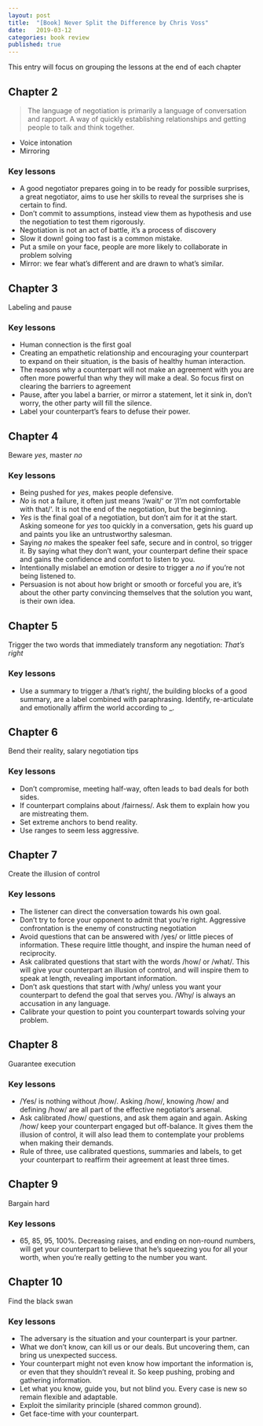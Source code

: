 ```yaml
---
layout: post
title:  "[Book] Never Split the Difference by Chris Voss"
date:   2019-03-12
categories: book review
published: true
---
```


This entry will focus on grouping the lessons at the end of each chapter

## Chapter 2
> The language of negotiation is primarily a language of conversation and rapport. A way of quickly establishing relationships and getting people to talk and think together.

* Voice intonation
* Mirroring

### Key lessons
* A good negotiator prepares going in to be ready for possible surprises, a great negotiator, aims to use her skills to reveal the surprises she is certain to find.
* Don’t commit to assumptions, instead view them as hypothesis and use the negotiation to test them rigorously.
* Negotiation is not an act of battle, it’s a process of discovery
* Slow it down! going too fast is a common mistake.
* Put a smile on your face, people are more likely to collaborate in problem solving
* Mirror: we fear what’s different and are drawn to what’s similar.

## Chapter 3
Labeling and pause

### Key lessons
* Human connection is the first goal
* Creating an empathetic relationship and encouraging your counterpart to expand on their situation, is the basis of healthy human interaction.
* The reasons why a counterpart will not make an agreement with you are often more powerful than why they will make a deal. So focus first on clearing  the barriers to agreement
* Pause, after you label a barrier, or mirror a statement, let it sink in, don’t worry, the other party will fill the silence.
* Label your counterpart’s fears to defuse their power.

## Chapter 4
Beware *yes*, master *no*

### Key lessons
* Being pushed for *yes*, makes people defensive. 
* *No* is not a failure, it often just means ‘/wait/‘ or ‘/I’m not comfortable with that/‘. It is not the end of the negotiation, but the beginning.
* *Yes* is the final goal of a negotiation, but don’t aim for it at the start. Asking someone for *yes* too quickly in a conversation, gets his guard up and paints you like an untrustworthy salesman.
* Saying *no* makes the speaker feel safe, secure and in control, so trigger it. By saying what they don’t want, your counterpart define their space and gains the confidence and comfort to listen to you.
* Intentionally mislabel an emotion or desire to trigger a *no* if you’re not being listened to.
* Persuasion is not about how bright or smooth or forceful you are, it’s about the other party convincing themselves that the solution you want, is their own idea.

## Chapter 5
Trigger the two words that immediately transform any negotiation: *That’s right*

### Key lessons
* Use a summary to trigger a /that’s right/, the building blocks of a good summary, are a label combined with paraphrasing. Identify, re-articulate and emotionally affirm the world according to _.

## Chapter 6
Bend their reality, salary negotiation tips

### Key lessons
* Don’t compromise, meeting half-way, often leads to bad deals for both sides.
* If counterpart complains about /fairness/. Ask them to explain how you are mistreating them.
* Set extreme anchors to bend reality.
* Use ranges to seem less aggressive.

## Chapter 7
Create the illusion of control

### Key lessons
* The listener can direct the conversation towards his own goal.
* Don’t try to force your opponent to admit that you’re right. Aggressive confrontation is the enemy of constructing negotiation
* Avoid questions that can be answered with /yes/ or little pieces of information. These require little thought, and inspire the human need of reciprocity.
* Ask calibrated questions that start with the words /how/ or /what/. This will give your counterpart an illusion of control, and will inspire them to speak at length, revealing important information.
* Don’t ask questions that start with /why/ unless you want your counterpart to defend the goal that serves you. /Why/ is always an accusation in any language.
* Calibrate your question to point you counterpart towards solving your problem.

## Chapter 8
Guarantee execution

### Key lessons
* /Yes/ is nothing without /how/. Asking /how/, knowing /how/ and defining /how/ are all part of the effective negotiator’s arsenal.
* Ask calibrated /how/ questions, and ask them again and again. Asking /how/ keep your counterpart engaged but off-balance. It gives them the illusion of control, it will also lead them to contemplate your problems when making their demands.
* Rule of three, use calibrated questions, summaries and labels, to get your counterpart to reaffirm their agreement at least three times.

## Chapter 9
Bargain hard

### Key lessons
* 65, 85, 95, 100%. Decreasing raises, and ending on non-round numbers, will get your counterpart to believe that he’s squeezing you for all your worth, when you’re really getting to the number you want.

## Chapter 10
Find the black swan

### Key lessons
* The adversary is the situation and your counterpart is your partner.
* What we don’t know, can kill us or our deals. But uncovering them, can bring us unexpected success. 
* Your counterpart might not even know how important the information is, or even that they shouldn’t reveal it. So keep pushing, probing and gathering information.
* Let what you know, guide you, but not blind you. Every case is new so remain flexible and adaptable.
* Exploit the similarity principle (shared common ground).
* Get face-time with your counterpart.